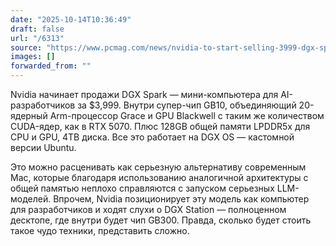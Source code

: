```yaml
---
date: "2025-10-14T10:36:49"
draft: false
url: "/6313"
source: "https://www.pcmag.com/news/nvidia-to-start-selling-3999-dgx-spark-mini-pc-this-week"
images: []
forwarded_from: ""
---
```


Nvidia начинает продажи DGX Spark — мини-компьютера для AI-разработчиков за $3,999. Внутри супер-чип GB10, объединяющий 20-ядерный Arm-процессор Grace и GPU Blackwell с таким же количеством CUDA-ядер, как в RTX 5070. Плюс 128GB общей памяти LPDDR5x для CPU и GPU, 4TB диска. Все это работает на DGX OS — кастомной версии Ubuntu.

Это можно расценивать как серьезную альтернативу современным Mac, которые благодаря использованию аналогичной архитектуры с общей памятью неплохо справляются с запуском серьезных LLM-моделей. Впрочем, Nvidia позиционирует эту модель как компьютер для разработчиков и ходят слухи о DGX Station — полноценном десктопе, где внутри будет чип GB300. Правда, сколько будет стоить такое чудо техники, представить сложно.